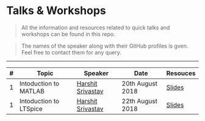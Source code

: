 # Talks & Workshops

> All the information and resources related to quick talks and workshops can be found in this repo.

> The names of the speaker along with their GitHub profiles is gven. Feel free to contact them for any query.

***

 | # | Topic                                     | Speaker            | Date                    | Resouces             |
 |---|-------------------------------------------|--------------------|-------------------------|----------------------|
 | 1 | Intoduction to MATLAB                     |            [Harshit Srivastav](https://github.com/semioctave)      |        20th August 2018 | [Slides](https://github.com/Tesla-IIITA/Talks-Workshops/blob/master/Workshop/EDA/MATLAB) |
 | 1 | Intoduction to LTSpice                     |            [Harshit Srivastav](https://github.com/semioctave)      |        22th August 2018 | [Slides](https://github.com/Tesla-IIITA/Talks-Workshops/tree/master/Workshop/EDA/LTSpice) |
